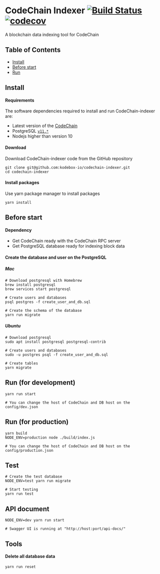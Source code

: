 # CodeChain Indexer [![Build Status](https://travis-ci.org/CodeChain-io/codechain-indexer.svg?branch=master)](https://travis-ci.org/CodeChain-io/codechain-indexer) [![codecov](https://codecov.io/gh/CodeChain-io/codechain-indexer/branch/master/graph/badge.svg)](https://codecov.io/gh/Codechain-io/codechain-indexer)

A blockchain data indexing tool for CodeChain

## Table of Contents

- [Install](https://github.com/CodeChain-io/codechain-indexer#install)
- [Before start](https://github.com/CodeChain-io/codechain-indexer#before-start)
- [Run](https://github.com/CodeChain-io/codechain-indexer#run)

## Install

#### Requirements

The software dependencies required to install and run CodeChain-indexer are:

- Latest version of the [CodeChain](https://github.com/CodeChain-io/codechain)
- PostgreSQL [`v11.*`](https://www.postgresql.org/download/)
- Nodejs higher than version 10

#### Download

Download CodeChain-indexer code from the GitHub repository

```
git clone git@github.com:kodebox-io/codechain-indexer.git
cd codechain-indexer
```

#### Install packages

Use yarn package manager to install packages

```
yarn install
```

## Before start

#### Dependency

- Get CodeChain ready with the CodeChain RPC server
- Get PostgreSQL database ready for indexing block data

#### Create the database and user on the PostgreSQL

##### Mac

```
# Download postgresql with Homebrew
brew install postgresql
brew services start postgresql

# Create users and databases
psql postgres -f create_user_and_db.sql

# Create the schema of the database
yarn run migrate
```

##### Ubuntu

```
# Download postgresql
sudo apt install postgresql postgresql-contrib

# Create users and databases
sudo -u postgres psql -f create_user_and_db.sql

# Create tables
yarn migrate
```

## Run (for development)

```
yarn run start

# You can change the host of CodeChain and DB host on the config/dev.json
```

## Run (for production)

```
yarn build
NODE_ENV=production node ./build/index.js

# You can change the host of CodeChain and DB host on the config/production.json
```

## Test

```
# Create the test database
NODE_ENV=test yarn run migrate

# Start testing
yarn run test
```

## API document

```
NODE_ENV=dev yarn run start

# Swagger UI is running at "http://host:port/api-docs/"
```

## Tools

#### Delete all database data

```
yarn run reset
```
